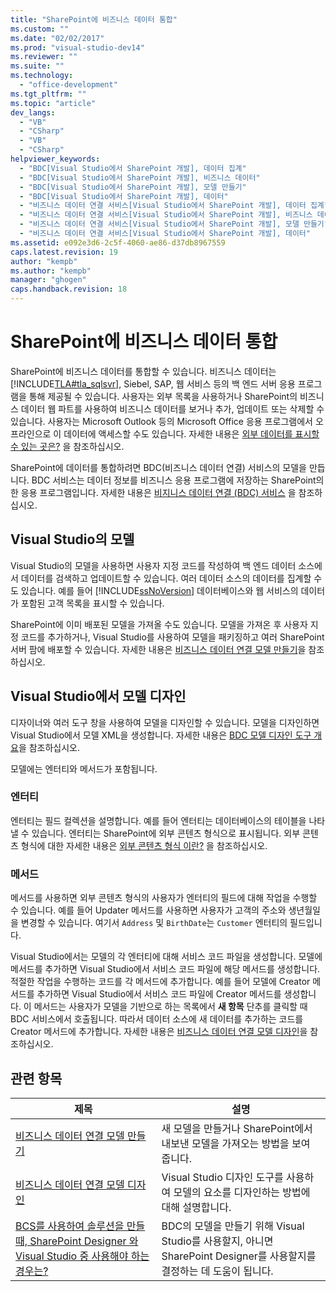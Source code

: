 ```yaml
---
title: "SharePoint에 비즈니스 데이터 통합"
ms.custom: ""
ms.date: "02/02/2017"
ms.prod: "visual-studio-dev14"
ms.reviewer: ""
ms.suite: ""
ms.technology: 
  - "office-development"
ms.tgt_pltfrm: ""
ms.topic: "article"
dev_langs: 
  - "VB"
  - "CSharp"
  - "VB"
  - "CSharp"
helpviewer_keywords: 
  - "BDC[Visual Studio에서 SharePoint 개발], 데이터 집계"
  - "BDC[Visual Studio에서 SharePoint 개발], 비즈니스 데이터"
  - "BDC[Visual Studio에서 SharePoint 개발], 모델 만들기"
  - "BDC[Visual Studio에서 SharePoint 개발], 데이터"
  - "비즈니스 데이터 연결 서비스[Visual Studio에서 SharePoint 개발], 데이터 집계"
  - "비즈니스 데이터 연결 서비스[Visual Studio에서 SharePoint 개발], 비즈니스 데이터"
  - "비즈니스 데이터 연결 서비스[Visual Studio에서 SharePoint 개발], 모델 만들기"
  - "비즈니스 데이터 연결 서비스[Visual Studio에서 SharePoint 개발], 데이터"
ms.assetid: e092e3d6-2c5f-4060-ae86-d37db8967559
caps.latest.revision: 19
author: "kempb"
ms.author: "kempb"
manager: "ghogen"
caps.handback.revision: 18
---
```

# SharePoint에 비즈니스 데이터 통합
  SharePoint에 비즈니스 데이터를 통합할 수 있습니다.  비즈니스 데이터는 [!INCLUDE[TLA#tla_sqlsvr](../sharepoint/includes/tlasharptla-sqlsvr-md.md)], Siebel, SAP, 웹 서비스 등의 백 엔드 서버 응용 프로그램을 통해 제공될 수 있습니다.  사용자는 외부 목록을 사용하거나 SharePoint의 비즈니스 데이터 웹 파트를 사용하여 비즈니스 데이터를 보거나 추가, 업데이트 또는 삭제할 수 있습니다. 사용자는 Microsoft Outlook 등의 Microsoft Office 응용 프로그램에서 오프라인으로 이 데이터에 액세스할 수도 있습니다.  자세한 내용은 [외부 데이터를 표시할수 있는 곳은?](http://go.microsoft.com/fwlink/?LinkId=169295) 을 참조하십시오.  
  
 SharePoint에 데이터를 통합하려면 BDC\(비즈니스 데이터 연결\) 서비스의 모델을 만듭니다.  BDC 서비스는 데이터 정보를 비즈니스 응용 프로그램에 저장하는 SharePoint의 한 응용 프로그램입니다.  자세한 내용은 [비지니스 데이터 연결 \(BDC\) 서비스](http://go.microsoft.com/fwlink/?LinkID=169276) 을 참조하십시오.  
  
## Visual Studio의 모델  
 Visual Studio의 모델을 사용하면 사용자 지정 코드를 작성하여 백 엔드 데이터 소스에서 데이터를 검색하고 업데이트할 수 있습니다.  여러 데이터 소스의 데이터를 집계할 수도 있습니다.  예를 들어 [!INCLUDE[ssNoVersion](../sharepoint/includes/ssnoversion-md.md)] 데이터베이스와 웹 서비스의 데이터가 포함된 고객 목록을 표시할 수 있습니다.  
  
 SharePoint에 이미 배포된 모델을 가져올 수도 있습니다.  모델을 가져온 후 사용자 지정 코드를 추가하거나, Visual Studio를 사용하여 모델을 패키징하고 여러 SharePoint 서버 팜에 배포할 수 있습니다.  자세한 내용은 [비즈니스 데이터 연결 모델 만들기](../sharepoint/creating-a-business-data-connectivity-model.md)을 참조하십시오.  
  
## Visual Studio에서 모델 디자인  
 디자이너와 여러 도구 창을 사용하여 모델을 디자인할 수 있습니다.  모델을 디자인하면 Visual Studio에서 모델 XML을 생성합니다.  자세한 내용은 [BDC 모델 디자인 도구 개요](../sharepoint/bdc-model-design-tools-overview.md)을 참조하십시오.  
  
 모델에는 엔터티와 메서드가 포함됩니다.  
  
### 엔터티  
 엔터티는 필드 컬렉션을 설명합니다.  예를 들어 엔터티는 데이터베이스의 테이블을 나타낼 수 있습니다.  엔터티는 SharePoint에 외부 콘텐츠 형식으로 표시됩니다.  외부 콘텐츠 형식에 대한 자세한 내용은 [외부 콘텐츠 형식 이란?](http://go.microsoft.com/fwlink/?LinkId=169293) 을 참조하십시오.  
  
### 메서드  
 메서드를 사용하면 외부 콘텐츠 형식의 사용자가 엔터티의 필드에 대해 작업을 수행할 수 있습니다.  예를 들어 Updater 메서드를 사용하면 사용자가 고객의 주소와 생년월일을 변경할 수 있습니다. 여기서 `Address` 및 `BirthDate`는 `Customer` 엔터티의 필드입니다.  
  
 Visual Studio에서는 모델의 각 엔터티에 대해 서비스 코드 파일을 생성합니다.  모델에 메서드를 추가하면 Visual Studio에서 서비스 코드 파일에 해당 메서드를 생성합니다.  적절한 작업을 수행하는 코드를 각 메서드에 추가합니다.  예를 들어 모델에 Creator 메서드를 추가하면 Visual Studio에서 서비스 코드 파일에 Creator 메서드를 생성합니다.  이 메서드는 사용자가 모델을 기반으로 하는 목록에서 **새 항목** 단추를 클릭할 때 BDC 서비스에서 호출됩니다.  따라서 데이터 소스에 새 데이터를 추가하는 코드를 Creator 메서드에 추가합니다.  자세한 내용은 [비즈니스 데이터 연결 모델 디자인](../sharepoint/designing-a-business-data-connectivity-model.md)을 참조하십시오.  
  
## 관련 항목  
  
|제목|설명|  
|--------|--------|  
|[비즈니스 데이터 연결 모델 만들기](../sharepoint/creating-a-business-data-connectivity-model.md)|새 모델을 만들거나 SharePoint에서 내보낸 모델을 가져오는 방법을 보여 줍니다.|  
|[비즈니스 데이터 연결 모델 디자인](../sharepoint/designing-a-business-data-connectivity-model.md)|Visual Studio 디자인 도구를 사용하여 모델의 요소를 디자인하는 방법에 대해 설명합니다.|  
|[BCS를 사용하여 솔루션을 만들 때, SharePoint Designer 와 Visual Studio 중 사용해야 하는 경우는?](http://go.microsoft.com/fwlink/?LinkID=183448)|BDC의 모델을 만들기 위해 Visual Studio를 사용할지, 아니면 SharePoint Designer를 사용할지를 결정하는 데 도움이 됩니다.|  
  
  